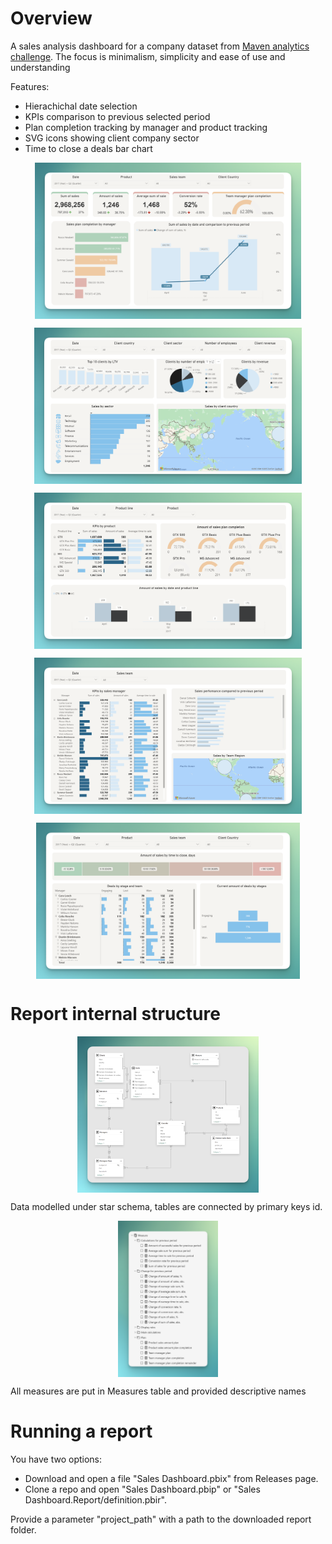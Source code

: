 # Overview
A sales analysis dashboard for a company dataset from [Maven analytics challenge](https://mavenanalytics.io/challenges/maven-sales-challenge/8f59bcfa-d310-4947-b3d8-917b3cce270e). The focus is minimalism, simplicity and ease of use and understanding

Features:
- Hierachichal date selection
- KPIs comparison to previous selected period
- Plan completion tracking by manager and product tracking
- SVG icons showing client company sector
- Time to close a deals bar chart
<p align="center">
  <img align="center" src="images/page_01.png" height="250">
</p>
<p align="center">
  <img align="center" src="images/page_02.png" height="250">
</p>
<p align="center">
  <img align="center" src="images/page_03.png" height="250">
</p>
<p align="center">
  <img align="center" src="images/page_04.png" height="250">
</p>
<p align="center">
  <img align="center" src="images/page_05.png" height="250">
</p>

# Report internal structure
<p align="center">
  <img align="center" src="images/schema.png" height="250">
</p>

Data modelled under star schema, tables are connected by primary keys id.

<p align="center">
  <img align="center" src="images/measures_table.png" height="250">
</p>

All measures are put in Measures table and provided descriptive names

# Running a report
You have two options:
- Download and open a file "Sales Dashboard.pbix" from Releases page.
- Clone a repo and open "Sales Dashboard.pbip" or "Sales Dashboard.Report/definition.pbir".

Provide a parameter "project_path" with a path to the downloaded report folder.